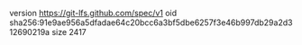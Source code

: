 version https://git-lfs.github.com/spec/v1
oid sha256:91e9ae956a5dfadae64c20bcc6a3bf5dbe6257f3e46b997db29a2d312690219a
size 2417
